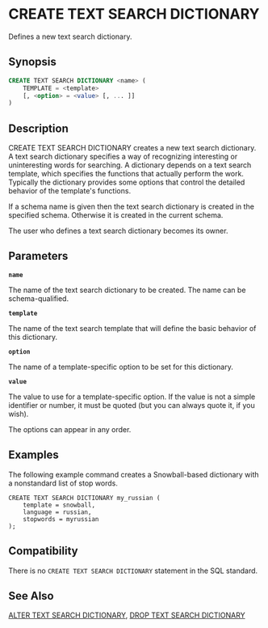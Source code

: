 # CREATE TEXT SEARCH DICTIONARY

Defines a new text search dictionary.

## Synopsis

```sql
CREATE TEXT SEARCH DICTIONARY <name> (
    TEMPLATE = <template>
    [, <option> = <value> [, ... ]]
)
```

## Description

CREATE TEXT SEARCH DICTIONARY creates a new text search dictionary. A text search dictionary specifies a way of recognizing interesting or uninteresting words for searching. A dictionary depends on a text search template, which specifies the functions that actually perform the work. Typically the dictionary provides some options that control the detailed behavior of the template's functions.

If a schema name is given then the text search dictionary is created in the specified schema. Otherwise it is created in the current schema.

The user who defines a text search dictionary becomes its owner.

## Parameters

**`name`**

The name of the text search dictionary to be created. The name can be schema-qualified.

**`template`**

The name of the text search template that will define the basic behavior of this dictionary.

**`option`**

The name of a template-specific option to be set for this dictionary.

**`value`**

The value to use for a template-specific option. If the value is not a simple identifier or number, it must be quoted (but you can always quote it, if you wish).

The options can appear in any order.

## Examples

The following example command creates a Snowball-based dictionary with a nonstandard list of stop words.

```
CREATE TEXT SEARCH DICTIONARY my_russian (
    template = snowball,
    language = russian,
    stopwords = myrussian
);
```

## Compatibility

There is no `CREATE TEXT SEARCH DICTIONARY` statement in the SQL standard.

## See Also

[ALTER TEXT SEARCH DICTIONARY](/docs/sql-statements/sql-stmt-alter-text-search-dictionary.md), [DROP TEXT SEARCH DICTIONARY](/docs/sql-statements/sql-stmt-drop-text-search-dictionary.md)



